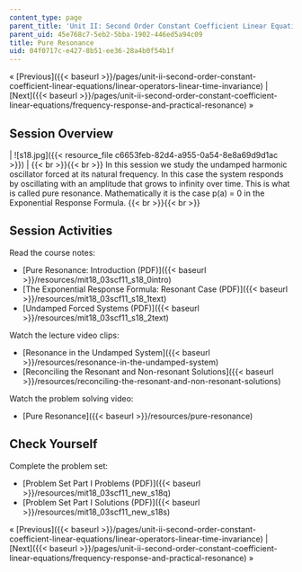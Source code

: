 ```yaml
---
content_type: page
parent_title: 'Unit II: Second Order Constant Coefficient Linear Equations'
parent_uid: 45e768c7-5eb2-5bba-1902-446ed5a94c09
title: Pure Resonance
uid: 04f0717c-e427-8b51-ee36-28a4b0f54b1f
---
```


« [Previous]({{< baseurl >}}/pages/unit-ii-second-order-constant-coefficient-linear-equations/linear-operators-linear-time-invariance) | [Next]({{< baseurl >}}/pages/unit-ii-second-order-constant-coefficient-linear-equations/frequency-response-and-practical-resonance) »

Session Overview
----------------

| ![s18.jpg]({{< resource_file c6653feb-82d4-a955-0a54-8e8a69d9d1ac >}}) |  {{< br >}}{{< br >}} In this session we study the undamped harmonic oscillator forced at its natural frequency. In this case the system responds by oscillating with an amplitude that grows to infinity over time. This is what is called pure resonance. Mathematically it is the case p(a) = 0 in the Exponential Response Formula. {{< br >}}{{< br >}}  

Session Activities
------------------

Read the course notes:

*   [Pure Resonance: Introduction (PDF)]({{< baseurl >}}/resources/mit18_03scf11_s18_0intro)
*   [The Exponential Response Formula: Resonant Case (PDF)]({{< baseurl >}}/resources/mit18_03scf11_s18_1text)
*   [Undamped Forced Systems (PDF)]({{< baseurl >}}/resources/mit18_03scf11_s18_2text)

Watch the lecture video clips:

*   [Resonance in the Undamped System]({{< baseurl >}}/resources/resonance-in-the-undamped-system)
*   [Reconciling the Resonant and Non-resonant Solutions]({{< baseurl >}}/resources/reconciling-the-resonant-and-non-resonant-solutions)

Watch the problem solving video:

*   [Pure Resonance]({{< baseurl >}}/resources/pure-resonance)

Check Yourself
--------------

Complete the problem set:

*   [Problem Set Part I Problems (PDF)]({{< baseurl >}}/resources/mit18_03scf11_new_s18q)
*   [Problem Set Part I Solutions (PDF)]({{< baseurl >}}/resources/mit18_03scf11_new_s18s)

« [Previous]({{< baseurl >}}/pages/unit-ii-second-order-constant-coefficient-linear-equations/linear-operators-linear-time-invariance) | [Next]({{< baseurl >}}/pages/unit-ii-second-order-constant-coefficient-linear-equations/frequency-response-and-practical-resonance) »